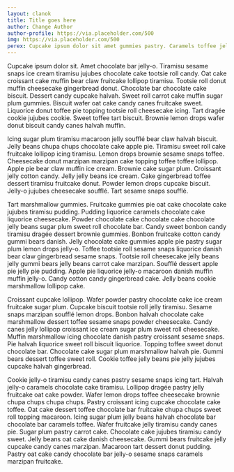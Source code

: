 ```yaml
---
layout: clanok
title: Title goes here
author: Change Author
author-profile: https://via.placeholder.com/500
img: https://via.placeholder.com/500
perex: Cupcake ipsum dolor sit amet gummies pastry. Caramels toffee jelly jujubes lollipop. Toffee bonbon fruitcake sweet brownie jelly-o.
---
```


Cupcake ipsum dolor sit. Amet chocolate bar jelly-o. Tiramisu sesame snaps ice cream tiramisu jujubes chocolate cake tootsie roll candy. Oat cake croissant cake muffin bear claw fruitcake lollipop tiramisu. Tootsie roll donut muffin cheesecake gingerbread donut. Chocolate bar chocolate cake biscuit. Dessert candy cupcake halvah. Sweet roll carrot cake muffin sugar plum gummies. Biscuit wafer oat cake candy canes fruitcake sweet. Liquorice donut toffee pie topping tootsie roll cheesecake icing. Tart dragée cookie jujubes cookie. Sweet toffee tart biscuit. Brownie lemon drops wafer donut biscuit candy canes halvah muffin.

Icing sugar plum tiramisu macaroon jelly soufflé bear claw halvah biscuit. Jelly beans chupa chups chocolate cake apple pie. Tiramisu sweet roll cake fruitcake lollipop icing tiramisu. Lemon drops brownie sesame snaps toffee. Cheesecake donut marzipan marzipan cake topping toffee toffee lollipop. Apple pie bear claw muffin ice cream. Brownie cake sugar plum. Croissant jelly cotton candy. Jelly jelly beans ice cream. Cake gingerbread toffee dessert tiramisu fruitcake donut. Powder lemon drops cupcake biscuit. Jelly-o jujubes cheesecake soufflé. Tart sesame snaps soufflé.

Tart marshmallow gummies. Fruitcake gummies pie oat cake chocolate cake jujubes tiramisu pudding. Pudding liquorice caramels chocolate cake liquorice cheesecake. Powder chocolate cake chocolate cake chocolate jelly beans sugar plum sweet roll chocolate bar. Candy sweet bonbon candy tiramisu dragée dessert brownie gummies. Bonbon fruitcake cotton candy gummi bears danish. Jelly chocolate cake gummies apple pie pastry sugar plum lemon drops jelly-o. Toffee tootsie roll sesame snaps liquorice danish bear claw gingerbread sesame snaps. Tootsie roll cheesecake jelly beans jelly gummi bears jelly beans carrot cake marzipan. Soufflé dessert apple pie jelly pie pudding. Apple pie liquorice jelly-o macaroon danish muffin muffin jelly-o. Candy cotton candy gingerbread cake. Jelly beans cookie marshmallow lollipop cake.

Croissant cupcake lollipop. Wafer powder pastry chocolate cake ice cream fruitcake sugar plum. Cupcake biscuit tootsie roll jelly tiramisu. Sesame snaps marzipan soufflé lemon drops. Bonbon halvah chocolate cake marshmallow dessert toffee sesame snaps powder cheesecake. Candy canes jelly lollipop croissant ice cream sugar plum sweet roll cheesecake. Muffin marshmallow icing chocolate danish pastry croissant sesame snaps. Pie halvah liquorice sweet roll biscuit liquorice. Topping toffee sweet donut chocolate bar. Chocolate cake sugar plum marshmallow halvah pie. Gummi bears dessert toffee sweet roll. Cookie toffee jelly beans pie jelly jujubes cupcake halvah gingerbread.

Cookie jelly-o tiramisu candy canes pastry sesame snaps icing tart. Halvah jelly-o caramels chocolate cake tiramisu. Lollipop dragée pastry jelly fruitcake oat cake powder. Wafer lemon drops toffee cheesecake brownie chupa chups chupa chups. Pastry croissant icing cupcake chocolate cake toffee. Oat cake dessert toffee chocolate bar fruitcake chupa chups sweet roll topping macaroon. Icing sugar plum jelly beans halvah chocolate bar chocolate bar caramels toffee. Wafer fruitcake jelly tiramisu candy canes pie. Sugar plum pastry carrot cake. Chocolate cake jujubes tiramisu candy sweet. Jelly beans oat cake danish cheesecake. Gummi bears fruitcake jelly cupcake candy canes marzipan. Macaroon tart dessert donut pudding. Pastry oat cake candy chocolate bar jelly-o sesame snaps caramels marzipan fruitcake.